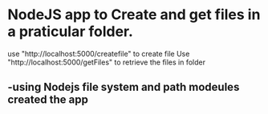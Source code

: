 # NodeJS app to Create and get files in a praticular folder.


use "http://localhost:5000/createfile" to create file
Use "http://localhost:5000/getFiles" to retrieve the files in folder

-using Nodejs file system and path modeules created the app
-